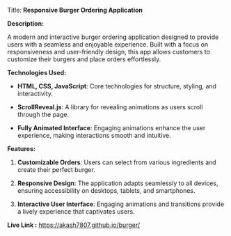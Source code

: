 Title: **Responsive Burger Ordering Application**

**Description:**

A modern and interactive burger ordering application designed to provide users with a seamless and enjoyable experience. Built with a focus on responsiveness and user-friendly design, this app allows customers to customize their burgers and place orders effortlessly.

**Technologies Used:**

- **HTML, CSS, JavaScript**: Core technologies for structure, styling, and interactivity.
  
- **ScrollReveal.js**: A library for revealing animations as users scroll through the page.
  
- **Fully Animated Interface**: Engaging animations enhance the user experience, making interactions smooth and intuitive.
  

**Features:**

1. **Customizable Orders**: Users can select from various ingredients and create their perfect burger.
   
2. **Responsive Design**: The application adapts seamlessly to all devices, ensuring accessibility on desktops, tablets, and smartphones.
   
3. **Interactive User Interface**: Engaging animations and transitions provide a lively experience that captivates users.
   

**Live Link :**  https://akash7807.github.io/burger/

